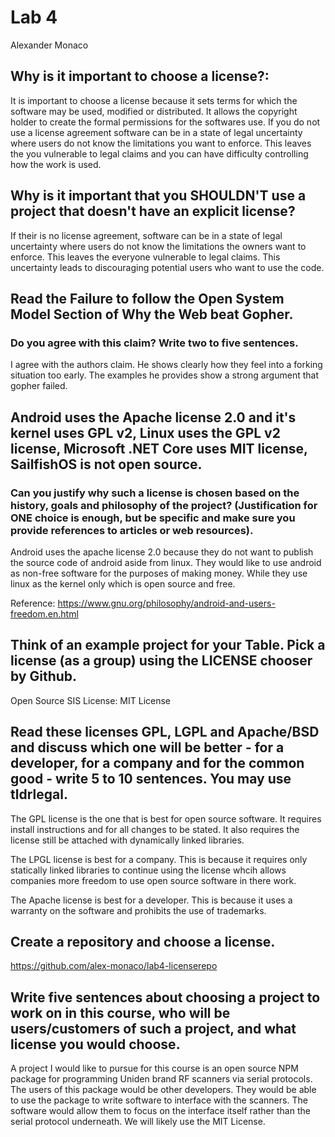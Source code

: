 # Lab 4
Alexander Monaco


## Why is it important to choose a license?:
It is important to choose a license because it sets terms for which the software may be used, modified or distributed. It allows the copyright holder to create the formal permissions for the softwares use. If you do not use a license agreement software can be in a state of legal uncertainty where users do not know the limitations you want to enforce. This leaves the you vulnerable to legal claims and you can have difficulty controlling how the work is used. 

## Why is it important that you SHOULDN'T use a project that doesn't have an explicit license?
If their is no license agreement, software can be in a state of legal uncertainty where users do not know the limitations the owners want to enforce. This leaves the everyone vulnerable to legal claims. This uncertainty leads to discouraging potential users who want to use the code.

## Read the Failure to follow the Open System Model Section of Why the Web beat Gopher.
### Do you agree with this claim? Write two to five sentences.
I agree with the authors claim. He shows clearly how they feel into a forking situation too early. The examples he provides show a strong argument that gopher failed.

## Android uses the Apache license 2.0 and it's kernel uses GPL v2, Linux uses the GPL v2 license, Microsoft .NET Core uses MIT license, SailfishOS is not open source.
### Can you justify why such a license is chosen based on the history, goals and philosophy of the project? (Justification for ONE choice is enough, but be specific and make sure you provide references to articles or web resources).
Android uses the apache license 2.0 because they do not want to publish the source code of android aside from linux. They would like to use android as non-free software for the purposes of making money. While they use linux as the kernel only which is open source and free.

Reference: https://www.gnu.org/philosophy/android-and-users-freedom.en.html

## Think of an example project for your Table. Pick a license (as a group) using the LICENSE chooser by Github.
Open Source SIS 
License: MIT License

## Read these licenses GPL, LGPL and Apache/BSD and discuss which one will be better - for a developer, for a company and for the common good - write 5 to 10 sentences. You may use tldrlegal.
The GPL license is the one that is best for open source software. It requires install instructions and for all changes to be stated. It also requires the license still be attached with dynamically linked libraries.

The LPGL license is best for a company. This is because it requires only statically linked libraries to continue using the license whcih allows companies more freedom to use open source software in there work.

The Apache license is best for a developer. This is because it uses a warranty on the software and prohibits the use of trademarks. 

## Create a repository and choose a license.
https://github.com/alex-monaco/lab4-licenserepo

## Write five sentences about choosing a project to work on in this course, who will be users/customers of such a project, and what license you would choose.


A project I would like to pursue for this course is an open source NPM package for programming Uniden brand RF scanners via serial protocols. The users of this package would be other developers. They would be able to use the package to write software to interface with the scanners. The software would allow them to focus on the interface itself rather than the serial protocol underneath. We will likely use the MIT License.
